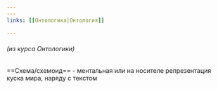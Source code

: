 ```yaml
---
---
links: [[Онтологика|Онтология]]

---
```



###### (из курса Онтологики)
==Схема/схемоид== - ментальная или на носителе репрезентация куска мира, наряду с текстом